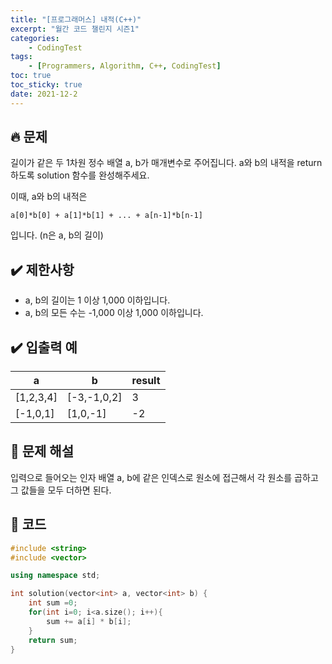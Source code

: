 ```yaml
---
title: "[프로그래머스] 내적(C++)"
excerpt: "월간 코드 챌린지 시즌1"
categories: 
    - CodingTest
tags:
    - [Programmers, Algorithm, C++, CodingTest]
toc: true
toc_sticky: true
date: 2021-12-2
---
```


## 🔥 문제

길이가 같은 두 1차원 정수 배열 a, b가 매개변수로 주어집니다. a와 b의 내적을 return 하도록 solution 함수를 완성해주세요.

이때, a와 b의 내적은 <br>

`a[0]*b[0] + a[1]*b[1] + ... + a[n-1]*b[n-1]`<br>

입니다. (n은 a, b의 길이)


## ✔️ 제한사항

- a, b의 길이는 1 이상 1,000 이하입니다.
- a, b의 모든 수는 -1,000 이상 1,000 이하입니다.

## ✔️ 입출력 예

|a|b|result|
|---|---|---|
|[1,2,3,4]|[-3,-1,0,2]|3|
|[-1,0,1]|[1,0,-1]|-2|


## 🤔 문제 해설

입력으로 들어오는 인자 배열 a, b에 같은 인덱스로 원소에 접근해서 각 원소를 곱하고 그 값들을 모두 더하면 된다. 


## 👻 코드

```cpp
#include <string>
#include <vector>

using namespace std;

int solution(vector<int> a, vector<int> b) {
    int sum =0;
    for(int i=0; i<a.size(); i++){
        sum += a[i] * b[i];
    }
    return sum;
}
```


